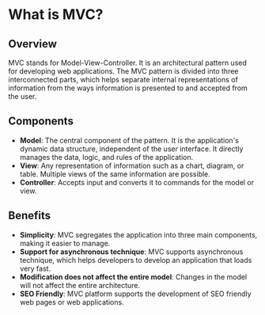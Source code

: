 # What is MVC?

## Overview

MVC stands for Model-View-Controller. It is an architectural pattern used for developing web applications. The MVC pattern is divided into three interconnected parts, which helps separate internal representations of information from the ways information is presented to and accepted from the user.

## Components

- **Model**: The central component of the pattern. It is the application's dynamic data structure, independent of the user interface. It directly manages the data, logic, and rules of the application.
- **View**: Any representation of information such as a chart, diagram, or table. Multiple views of the same information are possible.
- **Controller**: Accepts input and converts it to commands for the model or view.

## Benefits

- **Simplicity**: MVC segregates the application into three main components, making it easier to manage.
- **Support for asynchronous technique**: MVC supports asynchronous technique, which helps developers to develop an application that loads very fast.
- **Modification does not affect the entire model**: Changes in the model will not affect the entire architecture.
- **SEO Friendly**: MVC platform supports the development of SEO friendly web pages or web applications.

